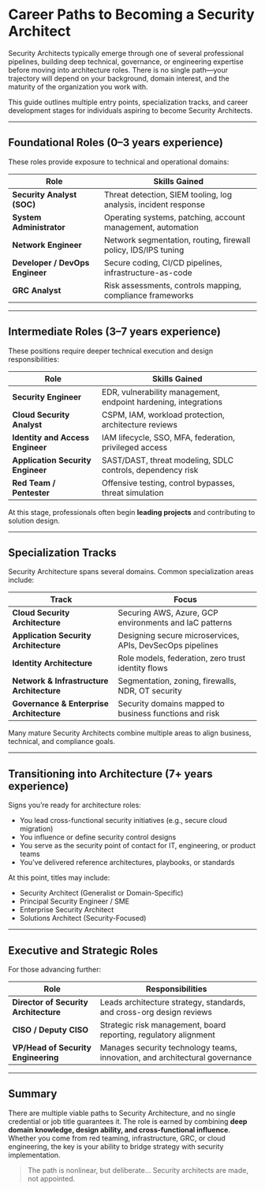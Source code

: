 # Career Paths to Becoming a Security Architect

Security Architects typically emerge through one of several professional pipelines, building deep technical, governance, or engineering expertise before moving into architecture roles. There is no single path—your trajectory will depend on your background, domain interest, and the maturity of the organization you work with.

This guide outlines multiple entry points, specialization tracks, and career development stages for individuals aspiring to become Security Architects.

---

## Foundational Roles (0–3 years experience)
These roles provide exposure to technical and operational domains:

| Role | Skills Gained |
|------|---------------|
| **Security Analyst (SOC)** | Threat detection, SIEM tooling, log analysis, incident response |
| **System Administrator** | Operating systems, patching, account management, automation |
| **Network Engineer** | Network segmentation, routing, firewall policy, IDS/IPS tuning |
| **Developer / DevOps Engineer** | Secure coding, CI/CD pipelines, infrastructure-as-code |
| **GRC Analyst** | Risk assessments, controls mapping, compliance frameworks |

---

## Intermediate Roles (3–7 years experience)
These positions require deeper technical execution and design responsibilities:

| Role | Skills Gained |
|------|---------------|
| **Security Engineer** | EDR, vulnerability management, endpoint hardening, integrations |
| **Cloud Security Analyst** | CSPM, IAM, workload protection, architecture reviews |
| **Identity and Access Engineer** | IAM lifecycle, SSO, MFA, federation, privileged access |
| **Application Security Engineer** | SAST/DAST, threat modeling, SDLC controls, dependency risk |
| **Red Team / Pentester** | Offensive testing, control bypasses, threat simulation |

At this stage, professionals often begin **leading projects** and contributing to solution design.

---

## Specialization Tracks
Security Architecture spans several domains. Common specialization areas include:

| Track | Focus |
|-------|-------|
| **Cloud Security Architecture** | Securing AWS, Azure, GCP environments and IaC patterns |
| **Application Security Architecture** | Designing secure microservices, APIs, DevSecOps pipelines |
| **Identity Architecture** | Role models, federation, zero trust identity flows |
| **Network & Infrastructure Architecture** | Segmentation, zoning, firewalls, NDR, OT security |
| **Governance & Enterprise Architecture** | Security domains mapped to business functions and risk |

Many mature Security Architects combine multiple areas to align business, technical, and compliance goals.

---

## Transitioning into Architecture (7+ years experience)
Signs you’re ready for architecture roles:
- You lead cross-functional security initiatives (e.g., secure cloud migration)
- You influence or define security control designs
- You serve as the security point of contact for IT, engineering, or product teams
- You’ve delivered reference architectures, playbooks, or standards

At this point, titles may include:
- Security Architect (Generalist or Domain-Specific)
- Principal Security Engineer / SME
- Enterprise Security Architect
- Solutions Architect (Security-Focused)

---

## Executive and Strategic Roles
For those advancing further:

| Role | Responsibilities |
|------|------------------|
| **Director of Security Architecture** | Leads architecture strategy, standards, and cross-org design reviews |
| **CISO / Deputy CISO** | Strategic risk management, board reporting, regulatory alignment |
| **VP/Head of Security Engineering** | Manages security technology teams, innovation, and architectural governance |

---

## Summary
There are multiple viable paths to Security Architecture, and no single credential or job title guarantees it. The role is earned by combining **deep domain knowledge, design ability, and cross-functional influence**. Whether you come from red teaming, infrastructure, GRC, or cloud engineering, the key is your ability to bridge strategy with security implementation.

> The path is nonlinear, but deliberate... Security architects are made, not appointed.